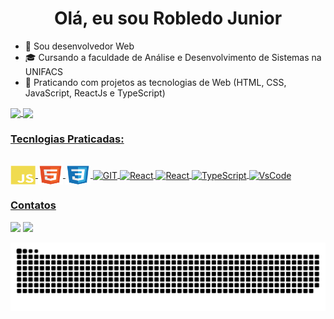 <div style="text-align: center;">
  <h1>Olá, eu sou Robledo Junior</h1>
</div>

- 🧠 Sou desenvolvedor Web
- 🎓 Cursando a faculdade de Análise e Desenvolvimento de Sistemas na UNIFACS
- 🌱 Praticando com projetos as tecnologias de Web (HTML, CSS, JavaScript, ReactJs e TypeScript)


<div>
  <a href="https://github.com/rjunio98">
  <img width=55% align="center"  src="https://github-readme-streak-stats.herokuapp.com?user=rjunio98&theme=radical&mode=weekly" />
  <img width=40% align="center" src="https://github-readme-stats-git-main-rafaelalexandrino.vercel.app/api/top-langs/?username=rjunio98&show_icons=true&theme=radical&layout=compact" />
</div>

### Tecnlogias Praticadas:
<div style="display: inline_block"><br>
  <img align="center" alt="Js" height="30" width="40" src="https://raw.githubusercontent.com/devicons/devicon/master/icons/javascript/javascript-plain.svg" />
  <img align="center" alt="HTML" height="30" width="40" src="https://raw.githubusercontent.com/devicons/devicon/master/icons/html5/html5-original.svg" />
  <img align="center" alt="CSS" height="30" width="40" src="https://raw.githubusercontent.com/devicons/devicon/master/icons/css3/css3-original.svg" />
  <img align="center" alt="GIT" height="30" width="40" src="https://cdn.jsdelivr.net/gh/devicons/devicon/icons/git/git-original.svg" />
  <img align="center" alt="React" height="30" width="40" src="https://cdn.jsdelivr.net/gh/devicons/devicon/icons/react/react-original.svg" />
  <img align="center" alt="React" height="30" width="40" src="https://cdn.jsdelivr.net/gh/devicons/devicon/icons/npm/npm-original-wordmark.svg" />
  <img align="center" alt="TypeScript" height="30" width="40" src="https://cdn.jsdelivr.net/gh/devicons/devicon/icons/typescript/typescript-original.svg" />
  <img align="center" alt="VsCode" src="https://img.shields.io/badge/Visual_Studio_Code-0078D4?style=for-the-badge&logo=visual%20studio%20code&logoColor=white"/>
  
</div>
 
### Contatos
  <div>
  <a href="mailto:robledorjunior1@gmail.com"><img src="https://img.shields.io/badge/-Gmail-%23333?style=for-the-badge&logo=gmail&logoColor=white" target="_blank"></a>
  <a href="https://www.linkedin.com/in/robledojunior/" target="_blank"><img src="https://img.shields.io/badge/-LinkedIn-%230077B5?style=for-the-badge&logo=linkedin&logoColor=white" target="_blank"></a>

  ![Snake animation](https://github.com/rjunio98/rjunio98/blob/output/github-contribution-grid-snake.svg)
</div>
